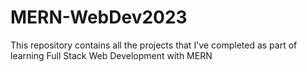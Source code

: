 # MERN-WebDev2023
This repository contains all the projects that I've completed as part of learning Full Stack Web Development with MERN
